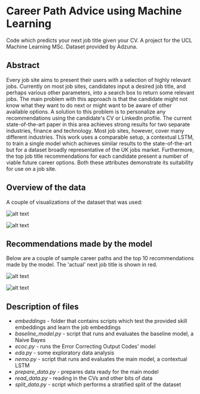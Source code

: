 # Career Path Advice using Machine Learning

Code which predicts your next job title given your CV. A project for the UCL Machine Learning MSc. Dataset provided by Adzuna.

## Abstract

Every job site aims to present their users with a selection of highly relevant jobs. Currently on most job sites, candidates input a desired job title, and perhaps various other parameters, into a search box to return some relevant jobs. The main problem with this approach is that the candidate might not know what they want to do next or might want to be aware of other available options. A solution to this problem is to personalize any recommendations using the candidate's CV or LinkedIn profile. The current state-of-the-art paper in this area achieves strong results for two separate industries, finance and technology. Most job sites, however, cover many different industries. This work uses a comparable setup, a contextual LSTM, to train a single model which achieves similar results to the state-of-the-art but for a dataset broadly representative of the UK jobs market. Furthermore, the top job title recommendations for each candidate present a number of viable future career options. Both these attributes demonstrate its suitability for use on a job site.

## Overview of the data

A couple of visualizations of the dataset that was used:

![alt text](https://raw.githubusercontent.com/eddietheeagle1/career_path_recommendation/master/images/final_job_wordcloud.jpg)

![alt text](https://raw.githubusercontent.com/eddietheeagle1/career_path_recommendation/master/images/recent_job_category.png)


## Recommendations made by the model

Below are a couple of sample career paths and the top 10 recommendations made by the model. The 'actual' next job title is shown in red.

![alt text](https://raw.githubusercontent.com/eddietheeagle1/career_path_recommendation/master/images/career_1.png)

![alt text](https://raw.githubusercontent.com/eddietheeagle1/career_path_recommendation/master/images/career_2.png)


## Description of files

* *embeddings* - folder that contains scripts which test the provided skill embeddings and learn the job embeddings
* *baseline_model.py* - script that runs and evaluates the baseline model, a Naive Bayes
* *ecoc.py* - runs the Error Correcting Output Codes' model
* *eda.py* - some exploratory data analysis
* *nemo.py* - script that runs and evaluates the main model, a contextual LSTM
* *prepare_data.py* - prepares data ready for the main model
* *read_data.py* - reading in the CVs and other bits of data
* *split_data.py* - script which performs a stratified split of the dataset

